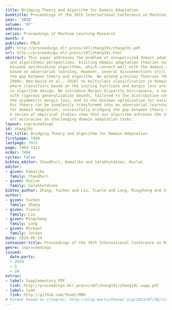 ```yaml
---
title: Bridging Theory and Algorithm for Domain Adaptation
booktitle: Proceedings of the 36th International Conference on Machine Learning
year: '2019'
volume: '97'
address: 
series: Proceedings of Machine Learning Research
month: 0
publisher: PMLR
pdf: http://proceedings.mlr.press/v97/zhang19i/zhang19i.pdf
url: http://proceedings.mlr.press/v97/zhang19i.html
abstract: This paper addresses the problem of unsupervised domain adaption from theoretical
  and algorithmic perspectives. Existing domain adaptation theories naturally imply
  minimax optimization algorithms, which connect well with the domain adaptation methods
  based on adversarial learning. However, several disconnections still exist and form
  the gap between theory and algorithm. We extend previous theories (Mansour et al.,
  2009c; Ben-David et al., 2010) to multiclass classification in domain adaptation,
  where classifiers based on the scoring functions and margin loss are standard choices
  in algorithm design. We introduce Margin Disparity Discrepancy, a novel measurement
  with rigorous generalization bounds, tailored to the distribution comparison with
  the asymmetric margin loss, and to the minimax optimization for easier training.
  Our theory can be seamlessly transformed into an adversarial learning algorithm
  for domain adaptation, successfully bridging the gap between theory and algorithm.
  A series of empirical studies show that our algorithm achieves the state of the
  art accuracies on challenging domain adaptation tasks.
layout: inproceedings
id: zhang19i
tex_title: Bridging Theory and Algorithm for Domain Adaptation
firstpage: 7404
lastpage: 7413
page: 7404-7413
order: 7404
cycles: false
bibtex_editor: Chaudhuri, Kamalika and Salakhutdinov, Ruslan
editor:
- given: Kamalika
  family: Chaudhuri
- given: Ruslan
  family: Salakhutdinov
bibtex_author: Zhang, Yuchen and Liu, Tianle and Long, Mingsheng and Jordan, Michael
author:
- given: Yuchen
  family: Zhang
- given: Tianle
  family: Liu
- given: Mingsheng
  family: Long
- given: Michael
  family: Jordan
date: 2019-05-24
container-title: Proceedings of the 36th International Conference on Machine Learning
genre: inproceedings
issued:
  date-parts:
  - 2019
  - 5
  - 24
extras:
- label: Supplementary PDF
  link: http://proceedings.mlr.press/v97/zhang19i/zhang19i-supp.pdf
- label: Code
  link: http://github.com/thuml/MDD
# Format based on citeproc: http://blog.martinfenner.org/2013/07/30/citeproc-yaml-for-bibliographies/
---
```

